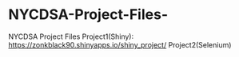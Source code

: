 # NYCDSA-Project-Files-
NYCDSA Project Files 
Project1(Shiny): https://zonkblack90.shinyapps.io/shiny_project/
Project2(Selenium)
